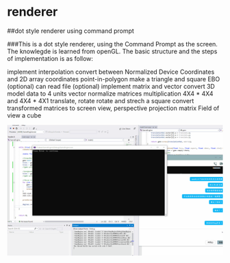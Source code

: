 # renderer
##dot style renderer using command prompt

###This is a dot style renderer, using the Command Prompt as the screen. The knowlegde is learned from openGL.
The basic structure and the steps of implementation is as follow:

implement interpolation
convert between Normalized Device Coordinates and 2D array coordinates
point-in-polygon
make a triangle and square
EBO (optional)
can read file (optional)
implement matrix and vector
convert 3D model data to 4 units vector
normalize
matrices multiplication 4X4 * 4X4 and 4X4 * 4X1
translate, rotate
rotate and strech a square
convert transformed matrices to screen view, perspective projection matrix
Field of view
a cube

![Dot Cube](final.gif)
